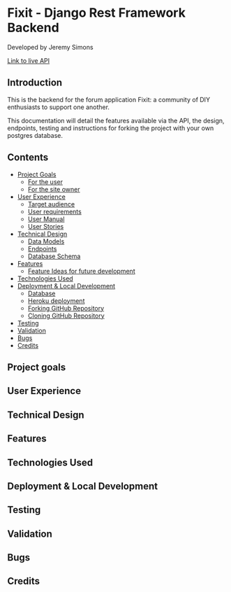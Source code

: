 # Fixit - Django Rest Framework Backend

Developed by Jeremy Simons

[Link to live API](https://fixit-drf-api-b3b58b2bc39c.herokuapp.com/)

## Introduction

This is the backend for the forum application Fixit: a community of DIY enthusiasts to support one another.

This documentation will detail the features available via the API, the design, endpoints, testing and instructions for forking the project with your own postgres database. 

## Contents

* [Project Goals](#project-goals)<br>
    * [For the user](#for-the-user)
    * [For the site owner](#for-the-site-owner)
* [User Experience](#user-experience)<br>
    * [Target audience](#target-audience)
    * [User requirements](#user-requirements)
    * [User Manual](#user-manual)
    * [User Stories](#user-stories)
* [Technical Design](#technical-design)
    * [Data Models](#data-models)
    * [Endpoints]()
    * [Database Schema](#database-schema)
* [Features](#features)
    * [Feature Ideas for future development](#feature-ideas-for-future-development)
* [Technologies Used](#technologies-used)
* [Deployment & Local Development](#deployment--local-development)
    * [Database](#database)
    * [Heroku deployment](#heroku-deployment)
    * [Forking GitHub Repository](#forking-github-repository)
    * [Cloning GitHub Repository](#cloning-github-repository)
* [Testing](#testing)
* [Validation](#validation)
* [Bugs](#bugs)
* [Credits](#credits)

## Project goals

## User Experience

## Technical Design

## Features

## Technologies Used

## Deployment & Local Development

## Testing

## Validation

## Bugs

## Credits